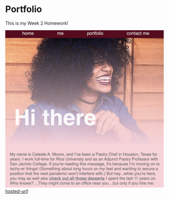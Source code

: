 # Portfolio
This is my Week 2 Homework!

![Photo 1](./photos/screen-shot-website.png)
[hosted-url](https://celestealexmoore.github.io/portfolio/))
